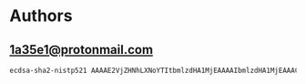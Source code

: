 # Authors

## 1a35e1@protonmail.com

```bash
ecdsa-sha2-nistp521 AAAAE2VjZHNhLXNoYTItbmlzdHA1MjEAAAAIbmlzdHA1MjEAAACFBAGshVo2vx7ZaNhfZBY3FdU2q6i6EH8bwZC+y3Lsp7JeoOXi/XgFlMmoMa7a0ZtO0LGaqKay+1kEcvVeVGofr7fRTQBKcUK9XnwDmSc7pFOZoOtAIKnVxvx8fjp52IqgIwYBNMVHmFRYhSOVRIt2oSdFS9Uf/J915mqRTpDtiKlMvDNuXQ==
```